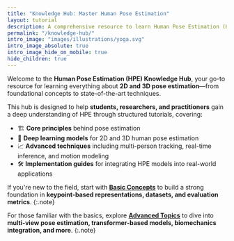 ```yaml
---
title: "Knowledge Hub: Master Human Pose Estimation"
layout: tutorial
description: A comprehensive resource to learn Human Pose Estimation (HPE) from fundamental concepts to cutting-edge advancements.
permalink: "/knowledge-hub/"
intro_image: "images/illustrations/yoga.svg"
intro_image_absolute: true
intro_image_hide_on_mobile: true
hide_children: true
---
```


Welcome to the **Human Pose Estimation (HPE) Knowledge Hub**, your go-to resource for learning everything about **2D and 3D pose estimation**—from foundational concepts to state-of-the-art techniques.

This hub is designed to help **students, researchers, and practitioners** gain a deep understanding of HPE through structured tutorials, covering:
- 🏗 **Core principles** behind pose estimation  
- 🔬 **Deep learning models** for 2D and 3D human pose estimation  
- 📈 **Advanced techniques** including multi-person tracking, real-time inference, and motion modeling  
- 🛠 **Implementation guides** for integrating HPE models into real-world applications  

If you're new to the field, start with [**Basic Concepts**](basics) to build a strong foundation in **keypoint-based representations, datasets, and evaluation metrics**.
{:.note}

For those familiar with the basics, explore [**Advanced Topics**](advanced-topics) to dive into **multi-view pose estimation, transformer-based models, biomechanics integration, and more**.
{:.note}
